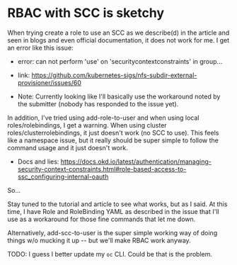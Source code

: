 
# RBAC with SCC is sketchy

When trying create a role to use an SCC as we describe(d) in the article and seen in blogs and even official documentation, it does not work for me.  I get an error like this issue:

* error: can not perform 'use' on 'securitycontextconstraints' in group...

* link: https://github.com/kubernetes-sigs/nfs-subdir-external-provisioner/issues/60

* Note: Currently looking like I'll basically use the workaround noted by the submitter (nobody has responded to the issue yet).

In addition, I've tried using add-role-to-user and when using local roles/rolebindings, I get a warning.  When using cluster roles/clusterrolebindings, it just doesn't work (no SCC to use). This feels like a namespace issue, but it really should be super simple to follow the command usage and it just doesn't work.

* Docs and lies: https://docs.okd.io/latest/authentication/managing-security-context-constraints.html#role-based-access-to-ssc_configuring-internal-oauth

So...

Stay tuned to the tutorial and article to see what works, but as I said. At this time, I have Role and RoleBinding YAML as described in the issue that I'll use as a workaround for those fine commands that let me down.

Alternatively, add-scc-to-user is the super simple working way of doing things w/o mucking it up -- but we'll make RBAC work anyway.

TODO: I guess I better update my `oc` CLI.  Could be that is the problem.



